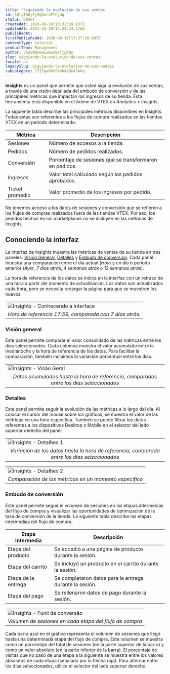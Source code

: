 ```yaml
---
title: 'Siguiendo la evolución de sus ventas'
id: 5QtyTR0jFy9gDnr4EYCjdq
status: DRAFT
createdAt: 2020-09-10T13:32:39.637Z
updatedAt: 2023-10-18T15:24:34.576Z
publishedAt: 
firstPublishedAt: 2020-09-10T17:37:50.007Z
contentType: tutorial
productTeam: Management
author: 56yU9Wz6mLwmzo82TjgAHy
slug: siguiendo-la-evolucion-de-sus-ventas
locale: es
legacySlug: siguiendo-la-evolucion-de-sus-ventas
subcategory: 1TIJqw8kV2Yok4iQe4SAkq
---
```


__Insights__ es un panel que permite que usted siga la evolución de sus ventas, a través de una visión detallada del embudo de conversión y de las principales métricas que impactan los ingresos de su tienda. Esta herramienta está disponible en el Admin de VTEX en *Analytics > Insights*. 

La siguiente tabla describe las principales métricas disponibles en Insights. Todas estas son referentes a los flujos de compra realizados en las tiendas VTEX en un periodo determinado. 

| Métrica         | Descripción     |
| ----------      | ---------- |
| Sesiones        | Número de accesos a la tienda.       |
| Pedidos         | Número de pedidos realizados.       |
| Conversión      | Porcentaje de sesiones que se transformaron en pedidos.       |
| Ingresos        | Valor total calculado según los pedidos aprobados.       |
| Ticket promedio | Valor promedio de los ingresos por pedido.       |

<div class="alert alert-warning">No tenemos acceso a los datos de sesiones y conversión que se refieren a los flujos de compras realizados fuera de las tiendas VTEX. Por eso, los pedidos hechos en los marketplaces no se incluyen en las métricas de Insights.</div>

## Conociendo la interfaz

La interfaz de Insights muestra las métricas de ventas de su tienda en tres paneles: [Visión General](#vision-general), [Detalles](#detalles) y [Embudo de conversión](#embudo-de-conversion). Cada panel muestra una comparación entre el día actual (*Hoy*) y un día o periodo anterior (*Ayer*, *7 días atrás*, *4 semanas atrás* o *12 semanas atrás*). 

La hora de referencia de los datos se indica en la interfaz con un retraso de una hora a partir del momento de actualización. Los datos son actualizados cada hora, pero se necesita recargar la página para que se muestren los nuevos. 

<table width="100%">
  <tr>
   <td>
    <img src="https://images.ctfassets.net/alneenqid6w5/2f8tj5XokKtnZOvjfgmFVf/19eb434db4421da2c0b461268cec80f9/Insights_-_Conhecendo_a_interface__1_.png?h=250" style="display: block; margin-left: auto; margin-right: auto;" alt="Insights - Conhecendo a interface" title="Insights - Conhecendo a interface">
   </td>
  </tr>
  <tr>
   <td style="text-align: center;">
     <em>
       Hora de referencia 17:59, comparada con 7 días atrás.
     </em>
   </td>
  </tr>
</table>

### Visión general

Este panel permite comparar el valor consolidado de las métricas entre los días seleccionados. Cada columna muestra el valor acumulado entre la medianoche y la hora de referencia de los datos. Para facilitar la comparación, también incluimos la variación porcentual entre los días. 

<table width="100%">
  <tr>
   <td>
    <img src="https://images.ctfassets.net/alneenqid6w5/5lKQrdbytYWAaMV3tHnOi4/727c2229447881d0ae905c20995ca0f7/Insights_-_Visa__o_Geral__1_.png" style="display: block; margin-left: auto; margin-right: auto;" alt="Insights - Visão Geral" title="Insights - Visão Geral">
   </td>
  </tr>
  <tr>
   <td style="text-align: center;">
     <em>
       Datos acumulados hasta la hora de referencia, comparados entre los días seleccionados
     </em>
   </td>
  </tr>
</table>

### Detalles

Este panel permite seguir la evolución de las métricas a lo largo del día. Al colocar el cursor del mouse sobre los gráficos, se muestra el valor de las métricas en una hora específica. También se puede filtrar los datos referentes a los dispositivos Desktop o Mobile en el selector del lado superior derecho del panel. 

<table width="100%">
  <tr>
   <td>
    <img src="https://images.ctfassets.net/alneenqid6w5/L43eNghJLlakmOFcGmKiM/3741dfa1b1837a51d3437c9d5cfbd5e0/Insights_-_Detalhes__1_.png" style="display: block; margin-left: auto; margin-right: auto;" alt="Insights - Detalhes 1" title="Insights - Detalhes 1">
   </td>
  </tr>
  <tr>
   <td style="text-align: center;">
     <em>
       Variación de los datos hasta la hora de referencia, comparada entre los días seleccionados
     </em>
   </td>
  </tr>
</table>

<table width="100%">
  <tr>
   <td>
    <img src="https://images.ctfassets.net/alneenqid6w5/1TExoNJjCZInwh3LGQrkzO/d425b2c7c83551decd7f2edddf1026cc/image13.png" style="display: block; margin-left: auto; margin-right: auto;" alt="Insights - Detalhes 2" title="Insights - Detalhes 2">
   </td>
  </tr>
  <tr>
   <td style="text-align: center;">
     <em>
       Comparación de las métricas en un momento específico
     </em>
   </td>
  </tr>
</table>

### Embudo de conversión

Este panel permite seguir el volumen de sesiones en las etapas intermedias del flujo de compra y visualizar las oportunidades de optimización de la tasa de conversión de la tienda. La siguiente tabla describe las etapas intermedias del flujo de compra. 

| Etapa intermedia   | Descripción     |
| ----------         | ---------- |
| Etapa del producto | Se accedió a una página de producto durante la sesión. |
| Etapa del carrito  | Se incluyó un producto en el carrito durante la sesión. |
| Etapa de la entrega   | Se completaron datos para la entrega durante la sesión. |
| Etapa del pago      | Se rellenaron datos de pago durante la sesión. |

<table width="100%">
  <tr>
   <td>
    <img src="https://images.ctfassets.net/alneenqid6w5/4DdN3hdCz7CdoukLu3H0Ea/6e7d8add7116d6334148fec85878b993/Insights_-_Funil_de_conversa__o__1_.png" style="display: block; margin-left: auto; margin-right: auto;" alt="Insights - Funil de conversão" title="Insights - Funil de conversão">
   </td>
  </tr>
  <tr>
   <td style="text-align: center;">
     <em>
       Volumen de sesiones en cada etapa del flujo de compra
     </em>
   </td>
  </tr>
</table>

Cada barra azul en el gráfico representa el volumen de sesiones que llegó hasta una determinada etapa del flujo de compra. Este volumen se muestra como un porcentaje del total de sesiones (en la parte superior de la barra) y como un valor absoluto (en la parte inferior de la barra). El porcentaje de visitas que no pasó de una etapa a la siguiente se muestra entre los valores absolutos de cada etapa (señalado por la flecha roja). Para alternar entre los días seleccionados, utilice el selector del lado superior derecho. 
